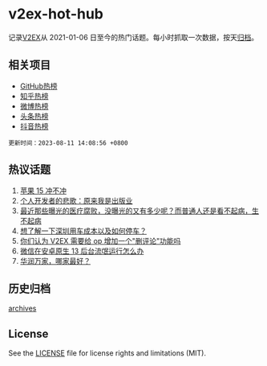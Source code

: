 # v2ex-hot-hub

 记录[V2EX](https://www.v2ex.com/)从 2021-01-06 日至今的热门话题。每小时抓取一次数据，按天[归档](archives)。
 
 ## 相关项目

- [GitHub热榜](https://github.com/lonnyzhang423/github-hot-hub)
- [知乎热榜](https://github.com/lonnyzhang423/zhihu-hot-hub)
- [微博热榜](https://github.com/lonnyzhang423/weibo-hot-hub)
- [头条热榜](https://github.com/lonnyzhang423/toutiao-hot-hub)
- [抖音热榜](https://github.com/lonnyzhang423/douyin-hot-hub)


 `更新时间：2023-08-11 14:08:56 +0800`

## 热议话题

1. [苹果 15 冲不冲](https://www.v2ex.com/t/964300)
1. [个人开发者的悲歌：原来我是出版业](https://www.v2ex.com/t/964112)
1. [最近那些曝光的医疗腐败，没曝光的又有多少呢？而普通人还是看不起病，生不起病](https://www.v2ex.com/t/964107)
1. [想了解一下深圳用车成本以及如何停车？](https://www.v2ex.com/t/964137)
1. [你们认为 V2EX 需要给 op 增加一个"删评论"功能吗](https://www.v2ex.com/t/964292)
1. [微信在安卓原生 13 后台流氓运行怎么办](https://www.v2ex.com/t/964295)
1. [华润万家，哪家最好？](https://www.v2ex.com/t/964161)

## 历史归档

[archives](archives)

## License

See the [LICENSE](LICENSE) file for license rights and limitations (MIT).
